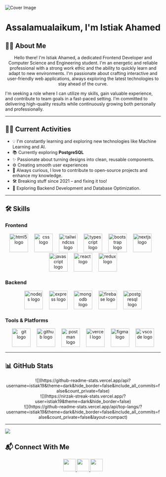![Cover Image](https://i.ibb.co/Y4fsDxCJ/Linked-In-Article-Cover-Image-1.png)

<h1 align="center">Assalamualaikum, I'm Istiak Ahamed</h1>

## 👨‍💻 About Me

<p align="center">
Hello there! I'm Istiak Ahamed, a dedicated Frontend Developer and Computer Science and Engineering student.
I'm an energetic and reliable professional with a strong work ethic and the ability to quickly learn and adapt to new environments. I'm passionate about crafting interactive and user-friendly web applications, always exploring the latest technologies to stay ahead of the curve.

I'm seeking a role where I can utilize my skills, gain valuable experience, and contribute to team goals in a fast-paced setting. I'm committed to delivering high-quality results while continuously growing both personally and professionally.
</p>

---

## 👨‍💻 Current Activities

- 💡 I'm constantly learning and exploring new technologies like Machine Learning and AI. 
- 📚 Currently exploring **PostgreSQL**  
- ✨ Passionate about turning designs into clean, reusable components.  
- ⚙️ Creating smooth user experiences  
- 🚀 Always curious, I love to contribute to open-source projects and enhance my knowledge.  
- 🛠️ Breaking stuff since 2021 – and fixing it too!  
- 🎯 Exploring Backend Development and Database Optimization.

---

## 🛠️ Skills

### Frontend

<div align="center">
  <img src="https://cdn.jsdelivr.net/gh/devicons/devicon/icons/html5/html5-original.svg" height="60" alt="html5 logo"  />
  <img width="12" />
  <img src="https://cdn.jsdelivr.net/gh/devicons/devicon/icons/css3/css3-original.svg" height="60" alt="css logo"  />
  <img width="12" />
  <img src="https://skillicons.dev/icons?i=tailwind" height="60" alt="tailwindcss logo"  />
  <img width="12" />
  <img src="https://cdn.jsdelivr.net/gh/devicons/devicon/icons/typescript/typescript-original.svg" height="60" alt="typescript logo"  />
  <img width="12" />
  <img src="https://cdn.jsdelivr.net/gh/devicons/devicon/icons/bootstrap/bootstrap-original.svg" height="60" alt="bootstrap logo"  />
  <img width="12" />
  <img src="https://skillicons.dev/icons?i=nextjs" height="60" alt="nextjs logo"  />
  <img width="12" />
  <img src="https://skillicons.dev/icons?i=js" height="60" alt="javascript logo"  />
  <img width="12" />
  <img src="https://skillicons.dev/icons?i=react" height="60" alt="react logo"  />
  <img width="12" />
  <img src="https://skillicons.dev/icons?i=redux" height="60" alt="redux logo"  />
</div>

### Backend

<div align="center">
  <img src="https://skillicons.dev/icons?i=nodejs" height="60" alt="nodejs logo"  />
  <img width="12" />
  <img src="https://skillicons.dev/icons?i=express" height="60" alt="express logo"  />
  <img width="12" />
  <img src="https://skillicons.dev/icons?i=mongodb" height="60" alt="mongodb logo"  />
  <img width="12" />
  <img src="https://skillicons.dev/icons?i=firebase" height="60" alt="firebase logo"  />
  <img width="12" />
  <img src="https://skillicons.dev/icons?i=postgres" height="60" alt="postgresql logo"  />
</div>

###  Tools & Platforms

<div align="center">
  <img src="https://cdn.jsdelivr.net/gh/devicons/devicon/icons/git/git-original.svg" height="60" alt="git logo"  />
  <img width="12" />
  <img src="https://skillicons.dev/icons?i=github" height="60" alt="github logo"  />
  <img width="12" />
  <img src="https://cdn.simpleicons.org/postman/FF6C37" height="60" alt="postman logo"  />
  <img width="12" />
  <img src="https://skillicons.dev/icons?i=vercel" height="60" alt="vercel logo"  />
  <img width="12" />
  <img src="https://skillicons.dev/icons?i=figma" height="60" alt="figma logo"  />
  <img width="12" />
  <img src="https://skillicons.dev/icons?i=vscode" height="60" alt="vscode logo"  />
</div>

---

## 📊 GitHub Stats
<div align="center">
  ![](https://github-readme-stats.vercel.app/api?username=istiak19&theme=dark&hide_border=false&include_all_commits=false&count_private=false)<br/>
  ![](https://nirzak-streak-stats.vercel.app/?user=istiak19&theme=dark&hide_border=false)<br/>
  ![](https://github-readme-stats.vercel.app/api/top-langs/?username=istiak19&theme=dark&hide_border=false&include_all_commits=false&count_private=false&layout=compact)
</div>

---
[![](https://visitcount.itsvg.in/api?id=istiak19&icon=0&color=0)](https://visitcount.itsvg.in)

## 📬 Connect With Me
<p align="center">
  <a href="https://www.linkedin.com/in/istiak-ahamed-0619at/" target="_blank">
    <img src="https://raw.githubusercontent.com/maurodesouza/profile-readme-generator/master/src/assets/icons/social/linkedin/default.svg" width="40" />
  </a>
  <a href="https://www.facebook.com/istiak.ahamed.19/" target="_blank">
    <img src="https://raw.githubusercontent.com/maurodesouza/profile-readme-generator/master/src/assets/icons/social/facebook/default.svg" width="40" />
  </a>
  <a href="https://x.com/ISTIAKA13842838" target="_blank">
    <img src="https://raw.githubusercontent.com/maurodesouza/profile-readme-generator/master/src/assets/icons/social/twitter/default.svg" width="40" />
  </a>
</p>
